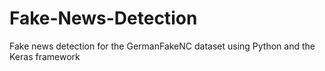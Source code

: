# Fake-News-Detection
Fake news detection for the GermanFakeNC dataset using Python and the Keras framework 
